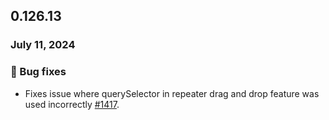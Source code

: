 ## 0.126.13

### July 11, 2024

### 🐛 Bug fixes

- Fixes issue where querySelector in repeater drag and drop feature was used incorrectly [#1417](https://github.com/formkit/formkit/issues/1417).